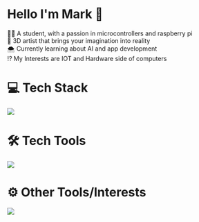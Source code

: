 # Hello I'm Mark 👋
🧑‍💻 A student, with a passion in microcontrollers and raspberry pi <br />
🎨 3D artist that brings your imagination into reality<br />
🌨️ Currently learning about AI and app development<br />
⁉️ My Interests are IOT and Hardware side of computers
<br>

# 💻 Tech Stack 
<p align="left">
  <a href="https://skillicons.dev">
    <img src="https://skillicons.dev/icons?i=html,css,javascript,java,py" />
  </a>
</p>

# 🛠️ Tech Tools 
<p align="left">
  <a href="https://skillicons.dev">
    <img src="https://skillicons.dev/icons?i=figma,pycharm,vscode,androidstudio,github" />
  </a>
</p>

# ⚙️ Other Tools/Interests
<p align="left">
  <a href="https://skillicons.dev">
    <img src="https://skillicons.dev/icons?i=raspberrypi,arduino,blender" />
  </a>
</p>

